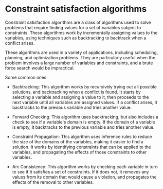 # Constraint satisfaction algorithms

Constraint satisfaction algorithms are a class of algorithms used to solve problems that require finding values for a set of variables subject to constraints. These algorithms work by incrementally assigning values to the variables, using techniques such as backtracking to backtrack when a conflict arises.

These algorithms are used in a variety of applications, including scheduling, planning, and optimization problems. They are particularly useful when the problem involves a large number of variables and constraints, and a brute force search would be impractical.

Some common ones:

* Backtracking: This algorithm works by recursively trying out all possible solutions, and backtracking when a conflict is found. It starts by selecting a variable and assigning a value to it, then proceeds to the next variable until all variables are assigned values. If a conflict arises, it backtracks to the previous variable and tries another value.

* Forward Checking: This algorithm uses backtracking, but also includes a check to see if a variable's domain is empty. If the domain of a variable is empty, it backtracks to the previous variable and tries another value.

* Constraint Propagation: This algorithm uses inference rules to reduce the size of the domains of the variables, making it easier to find a solution. It works by identifying constraints that can be applied to the variables, and propagating the effects of those constraints to other variables.

* Arc Consistency: This algorithm works by checking each variable in turn to see if it satisfies a set of constraints. If it does not, it removes any values from its domain that would cause a violation, and propagates the effects of the removal to other variables.
